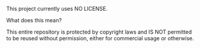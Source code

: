 This project currently uses NO LICENSE.

What does this mean?

This entire repository is protected by copyright laws and IS NOT permitted to be reused without permission, either for commercial usage or otherwise.
